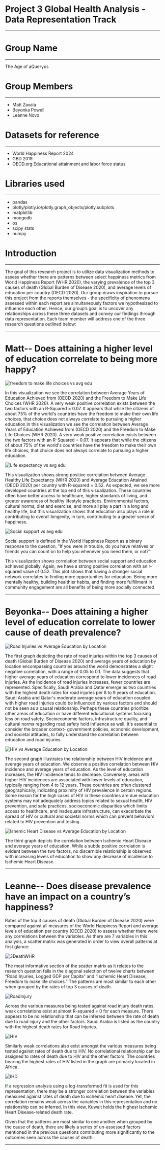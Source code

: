 # Project 3 Global Health Analysis - Data Representation Track
________________________________________________________________
# Group Name
________________________________________________________________
The Age of aQueryus

# Group Members
________________________________________________________________
* Matt Zavala
* Beyonka Powell
* Leanne Novo

# Datasets for reference
___________________________________________________________________
* World Happiness Report 2024
* GBD 2019
* OECD.org Educational attainment and labor force status

# Libraries used
___________________________________________________________________
* pandas
* plotly/plotly.io/plotly.graph_objects/plotly.subplots
* matplotlib
* mongodb
* os
* scipy stats
* numpy
  
# Introduction
_____________________________________________________________________
The goal of this research project is to utilize data visualization methods to assess whether there are patterns between select happiness metrics from World Happiness Report (WHR 2020), the varying prevalence of the top 3 causes of death (Global Burden of Disease 2020), and average levels of education per country (OECD 2020). Our group draws inspiration to pursue this project from the reports themselves - the specificity of phenomena assessed within each report are simultaneously factors we hypothesized to influence each other. Hence, our group’s goal is to uncover any relationships across these three datasets and convey our findings through data representation. Each team member will address one of the three research questions outlined below:
___________________________________________________________________________
# Matt-- Does attaining a higher level of education correlate to being more happy?

![freedom to make life choices vs  avg edu](https://github.com/Beyonka86/Project-3/blob/main/Matt_PNG/freedom%20to%20make%20life%20choices%20vs.%20avg%20edu.png)

In this visualization we see the correlation between Average Years of Education Achieved from (OECD 2020) and the Freedom to Make Life Choices (WHR 2020). A very weak positive correlation exists between the two factors with an R-Squared = 0.07. It appears that while the citizens of about 75% of the world's countries have the freedom to make their own life choices, that choice does not always correlate to pursuing a higher education.In this visualization we see the correlation between Average Years of Education Achieved from (OECD 2020) and the Freedom to Make Life Choices (WHR 2020). A very weak positive correlation exists between the two factors with an R-Squared = 0.07. It appears that while the citizens of about 75% of the world's countries have the freedom to make their own life choices, that choice does not always correlate to pursuing a higher education.

![Life expectancy vs  avg edu](https://github.com/Beyonka86/Project-3/blob/main/Matt_PNG/Life%20expectancy%20vs.%20avg%20edu.png)


This visualization shows strong positive correlation between Average Healthy Life Expectancy (WHR 2020) and Average Education Attained (OECD 2020) per country with R-squared = 0.52. As expected, we see more developed countries at the top end of this visualization. These countries often have better access to healthcare, higher standards of living, and greater awareness of healthy lifestyle practices. Environmental factors, cultural norms, diet and exercise, and more all play a part in a long and healthy life, but this visualization shows that education also plays a role in contributing to overall longevity, in turn, contributing to a greater sense of happiness.


![Social support vs  avg edu](https://github.com/Beyonka86/Project-3/blob/main/Matt_PNG/Social%20support%20vs.%20avg%20edu.png)

Social support is defined in the World Happiness Report as a binary response to the question, "If you were in trouble, do you have relatives or friends you can count on to help you whenever you need them, or not?"

This visualization shows correlation between social support and education achieved globally. Again, we have a strong positive correlation with an r-squared value of 0.52. This plot shows that having a stronger social network correlates to finding more opportunities for education. Being more mentally healthy, building healthier habits, and finding more fulfillment in community engagement are all benefits of being more socially connected.


___________________________________________________________________________
# Beyonka-- Does attaining a higher level of education correlate to lower cause of death prevalence?

![Road Injuries vs  Average Education by Location](https://github.com/Beyonka86/Project-3/blob/main/Beyonka_PNG/Road%20Injuries%20vs.%20Average%20Education%20by%20Location.png)

The first graph depicting the rate of road injuries within the top 3 causes of death (Global Burden of Disease 2020) and average years of education by location encompassing countries around the world demonstrates a slight negative correlation, with a range of 0.05 to 0.1. The data suggests that higher average years of education correspond to lower incidences of road injuries. As the incidence of road injuries increases, fewer countries are represented. Specifically, Saudi Arabia and Qatar emerge as two countries with the highest death rates for road injuries per 8 to 9 years of education. Saudi Arabia and Qatar's moderate average years of education coupled with higher road injuries could be influenced by various factors and should not be seen as a causal relationship. Perhaps these countries prioritize other areas of education or have different educational systems focusing less on road safety. Socioeconomic factors, infrastructure quality, and cultural norms regarding road safety hold influence as well. It's essential to consider the broader context- government policies, economic development, and societal attitudes, to fully understand the correlation between education and road injuries.

![HIV vs  Average Education by Location](https://github.com/Beyonka86/Project-3/blob/main/Beyonka_PNG/HIV%20vs.%20Average%20Education%20by%20Location.png)


The second graph illustrates the relationship between HIV incidence and average years of education. We observe a positive correlation between HIV incidence and average years of education. As the level of education increases, the HIV incidence tends to decrease. Conversely, areas with higher HIV incidences are associated with lower levels of education, typically ranging from 4 to 12 years. These countries are often clustered geographically, indicating proximity of HIV prevalence in certain regions. Some reason for the high cases of HIV in these countries are due education systems may not adequately address topics related to sexual health, HIV prevention, and safe practices, socioeconomic disparities which limits access to healthcare, and inadequate infrastructure, can exacerbate the spread of HIV or cultural and societal norms which can prevent behaviors related to HIV prevention and testing.

![Ishemic Heart Disease vs  Average Education by Location](https://github.com/Beyonka86/Project-3/blob/main/Beyonka_PNG/Ishemic%20Heart%20Disease%20vs.%20Average%20Education%20by%20Location.png)

The third graph depicts the correlation between Ischemic Heart Disease and average years of education. While a subtle positive correlation is evident between the two factors, no discernible relationship is observed with increasing levels of education to show any decrease of incidence to Ischemic Heart Disease.

__________________________________________________________________________________________
# Leanne-- Does disease prevalence have an impact on a country’s happiness?

Rates of the top 3 causes of death (Global Burden of Disease 2020) were compared against all measures of the World Happiness Report and average levels of education per country (OECD 2020) to assess whether there were any correlations between the variables. As there are 7 variables in this analysis, a scatter matrix was generated in order to view overall patterns at first glance:

![3DeathWHR](https://github.com/Beyonka86/Project-3/blob/main/Pictures_LN/3DeathWHR.png)

The most informative section of the scatter matrix as it relates to the research question falls in the diagonal selection of twelve charts between “Road Injuries, Logged GDP per Capita” and “Ischemic Heart Disease, Freedom to make life choices.” The patterns are most similar to each other when grouped by the rates of top 3 causes of death.

![RoadInjury](https://github.com/Beyonka86/Project-3/blob/main/Pictures_LN/RoadInjury.png)

Across the various measures being tested against road injury death rates, weak correlations exist at almost R-squared = 0 for each measure. There appears to be no relationship that can be inferred between the rate of death due to road injury and the other factors. Saudi Arabia is listed as the country with the highest death rates for Road Injuries.

![HIV](https://github.com/Beyonka86/Project-3/blob/main/Pictures_LN/HIV.png)

Similarly weak correlations also exist amongst the various measures being tested against rates of death due to HIV. No correlational relationship can be assigned to rates of death due to HIV and the other factors. The countries bearing the highest rates of HIV listed in the graph are primarily located in Africa.


![IHD](https://github.com/Beyonka86/Project-3/blob/main/Pictures_LN/IHD.png)

If a regression analysis using a log-transformed fit is used for this representation, there may be a stronger correlation between the variables measured against rates of death due to ischemic heart disease. Yet, the correlation remains weak across the variables in this representation and no relationship can be inferred. In this view, Kuwait holds the highest Ischemic Heart Disease-related death rate.

Given that the patterns are most similar to one another when grouped by the cause of death, there are likely a series of un-assessed factors mentioned in the previous questions contributing more significantly to the outcomes seen across the causes of death.

______________________________________________________________________
